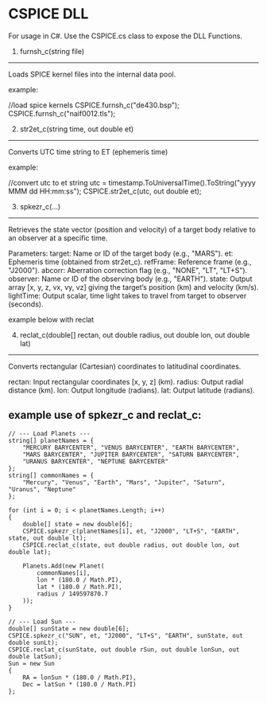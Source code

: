 CSPICE DLL
===========

For usage in C#. Use the CSPICE.cs class to expose the DLL Functions.

1. furnsh_c(string file)
------------------------

Loads SPICE kernel files into the internal data pool.

example:

//load spice kernels
CSPICE.furnsh_c("de430.bsp");
CSPICE.furnsh_c("naif0012.tls");



2. str2et_c(string time, out double et)
---------------------------------------

Converts UTC time string to ET (ephemeris time)

example:

//convert utc to et
string utc = timestamp.ToUniversalTime().ToString("yyyy MMM dd HH:mm:ss");
CSPICE.str2et_c(utc, out double et);


3. spkezr_c(...)
----------------

Retrieves the state vector (position and velocity) of a target body relative to an observer at a specific time.

Parameters:
target: Name or ID of the target body (e.g., "MARS").
et: Ephemeris time (obtained from str2et_c).
refFrame: Reference frame (e.g., "J2000").
abcorr: Aberration correction flag (e.g., "NONE", "LT", "LT+S").
observer: Name or ID of the observing body (e.g., "EARTH").
state: Output array [x, y, z, vx, vy, vz] giving the target’s position (km) and velocity (km/s).
lightTime: Output scalar, time light takes to travel from target to observer (seconds).

example below with reclat

4. reclat_c(double[] rectan, out double radius, out double lon, out double lat)
--------------------------------------------------------------------------------

Converts rectangular (Cartesian) coordinates to latitudinal coordinates.

rectan: Input rectangular coordinates [x, y, z] (km).
radius: Output radial distance (km).
lon: Output longitude (radians).
lat: Output latitude (radians).


example use of spkezr_c and reclat_c:
-------------------------------------

    // --- Load Planets ---
    string[] planetNames = {
        "MERCURY BARYCENTER", "VENUS BARYCENTER", "EARTH BARYCENTER",
        "MARS BARYCENTER", "JUPITER BARYCENTER", "SATURN BARYCENTER",
        "URANUS BARYCENTER", "NEPTUNE BARYCENTER"
    };
    string[] commonNames = {
        "Mercury", "Venus", "Earth", "Mars", "Jupiter", "Saturn", "Uranus", "Neptune"
    };

    for (int i = 0; i < planetNames.Length; i++)
    {
        double[] state = new double[6];
        CSPICE.spkezr_c(planetNames[i], et, "J2000", "LT+S", "EARTH", state, out double lt);
        CSPICE.reclat_c(state, out double radius, out double lon, out double lat);

        Planets.Add(new Planet(
            commonNames[i],
            lon * (180.0 / Math.PI),
            lat * (180.0 / Math.PI),
            radius / 149597870.7
        ));
    }

    // --- Load Sun ---
    double[] sunState = new double[6];
    CSPICE.spkezr_c("SUN", et, "J2000", "LT+S", "EARTH", sunState, out double sunLt);
    CSPICE.reclat_c(sunState, out double rSun, out double lonSun, out double latSun);
    Sun = new Sun
    {
        RA = lonSun * (180.0 / Math.PI),
        Dec = latSun * (180.0 / Math.PI)
    };
